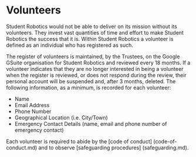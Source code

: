# Volunteers

Student Robotics would not be able to deliver on its mission without its volunteers. They invest vast quantities of time and effort to make Student Robotics the success that it is. Within Student Robotics a volunteer is defined as an individual who has registered as such.

The register of volunteers is maintained, by the Trustees, on the Google GSuite organisation for Student Robotics and reviewed every 18 months. If a volunteer indicates that they are no longer interested in being a volunteer when the register is reviewed, or does not respond during the review, their personal account will be suspended and, after 3 months, deleted. The following information, as a minimum, is recorded for each volunteer:

* Name
* Email Address
* Phone Number
* Geographical Location \(i.e. City/Town\)
* Emergency Contact Details \(name, email and phone number of emergency contact\)

Each volunteer is required to abide by the [code of conduct] (code-of-conduct.md) and to observe [safeguarding procedures] (safeguarding.md). 
